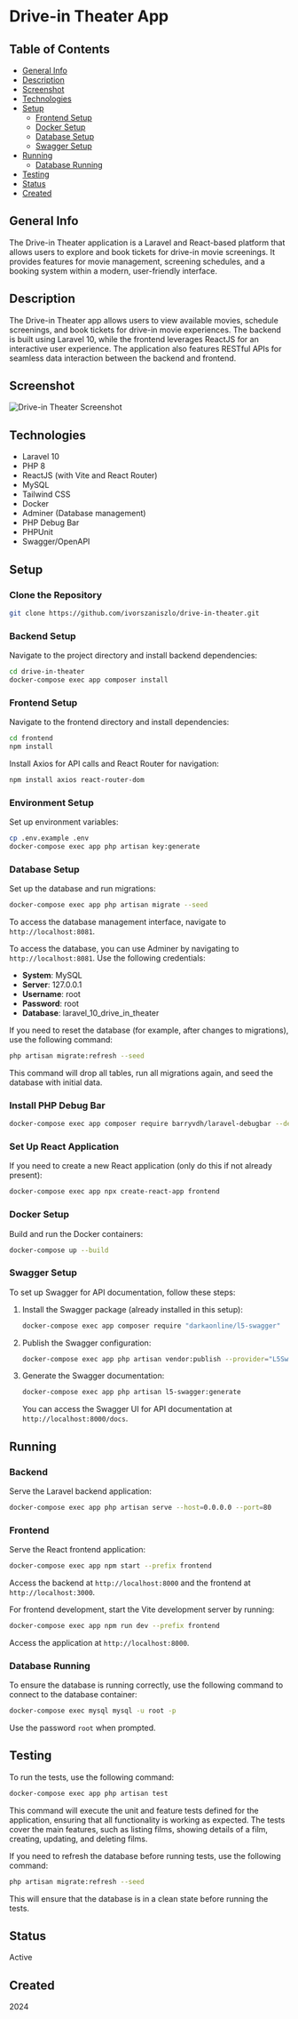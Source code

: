 # Drive-in Theater App

## Table of Contents

- [General Info](#general-info)
- [Description](#description)
- [Screenshot](#screenshot)
- [Technologies](#technologies)
- [Setup](#setup)
  - [Frontend Setup](#frontend-setup)
  - [Docker Setup](#docker-setup)
  - [Database Setup](#database-setup)
  - [Swagger Setup](#swagger-setup)
- [Running](#running)
  - [Database Running](#database-running)
- [Testing](#testing)
- [Status](#status)
- [Created](#created)

## General Info

The Drive-in Theater application is a Laravel and React-based platform that allows users to explore and book tickets for drive-in movie screenings. It provides features for movie management, screening schedules, and a booking system within a modern, user-friendly interface.

## Description

The Drive-in Theater app allows users to view available movies, schedule screenings, and book tickets for drive-in movie experiences. The backend is built using Laravel 10, while the frontend leverages ReactJS for an interactive user experience. The application also features RESTful APIs for seamless data interaction between the backend and frontend.

## Screenshot

![Drive-in Theater Screenshot](./public/img/drive-in-theater-screenshot.jpg)

## Technologies

- Laravel 10
- PHP 8
- ReactJS (with Vite and React Router)
- MySQL
- Tailwind CSS
- Docker
- Adminer (Database management)
- PHP Debug Bar
- PHPUnit
- Swagger/OpenAPI

## Setup

### Clone the Repository

```bash
git clone https://github.com/ivorszaniszlo/drive-in-theater.git
```

### Backend Setup

Navigate to the project directory and install backend dependencies:

```bash
cd drive-in-theater
docker-compose exec app composer install
```

### Frontend Setup

Navigate to the frontend directory and install dependencies:

```bash
cd frontend
npm install
```

Install Axios for API calls and React Router for navigation:

```bash
npm install axios react-router-dom
```

### Environment Setup

Set up environment variables:

```bash
cp .env.example .env
docker-compose exec app php artisan key:generate
```

### Database Setup

Set up the database and run migrations:

```bash
docker-compose exec app php artisan migrate --seed
```

To access the database management interface, navigate to `http://localhost:8081`.

To access the database, you can use Adminer by navigating to `http://localhost:8081`. Use the following credentials:
- **System**: MySQL
- **Server**: 127.0.0.1
- **Username**: root
- **Password**: root
- **Database**: laravel_10_drive_in_theater

If you need to reset the database (for example, after changes to migrations), use the following command:

```bash
php artisan migrate:refresh --seed
```

This command will drop all tables, run all migrations again, and seed the database with initial data.

### Install PHP Debug Bar

```bash
docker-compose exec app composer require barryvdh/laravel-debugbar --dev
```

### Set Up React Application

If you need to create a new React application (only do this if not already present):

```bash
docker-compose exec app npx create-react-app frontend
```

### Docker Setup

Build and run the Docker containers:

```bash
docker-compose up --build
```

### Swagger Setup

To set up Swagger for API documentation, follow these steps:

1. Install the Swagger package (already installed in this setup):
   
   ```bash
   docker-compose exec app composer require "darkaonline/l5-swagger"
   ```

2. Publish the Swagger configuration:
   
   ```bash
   docker-compose exec app php artisan vendor:publish --provider="L5Swagger\L5SwaggerServiceProvider"
   ```

3. Generate the Swagger documentation:
   
   ```bash
   docker-compose exec app php artisan l5-swagger:generate
   ```

   You can access the Swagger UI for API documentation at `http://localhost:8000/docs`.

## Running

### Backend

Serve the Laravel backend application:

```bash
docker-compose exec app php artisan serve --host=0.0.0.0 --port=80
```

### Frontend

Serve the React frontend application:

```bash
docker-compose exec app npm start --prefix frontend
```

Access the backend at `http://localhost:8000` and the frontend at `http://localhost:3000`.

For frontend development, start the Vite development server by running:

```bash
docker-compose exec app npm run dev --prefix frontend
```

Access the application at `http://localhost:8000`.

### Database Running

To ensure the database is running correctly, use the following command to connect to the database container:

```bash
docker-compose exec mysql mysql -u root -p
```

Use the password `root` when prompted.

## Testing

To run the tests, use the following command:

```bash
docker-compose exec app php artisan test
```

This command will execute the unit and feature tests defined for the application, ensuring that all functionality is working as expected. The tests cover the main features, such as listing films, showing details of a film, creating, updating, and deleting films.

If you need to refresh the database before running tests, use the following command:

```bash
php artisan migrate:refresh --seed
```

This will ensure that the database is in a clean state before running the tests.

## Status

Active

## Created

2024
